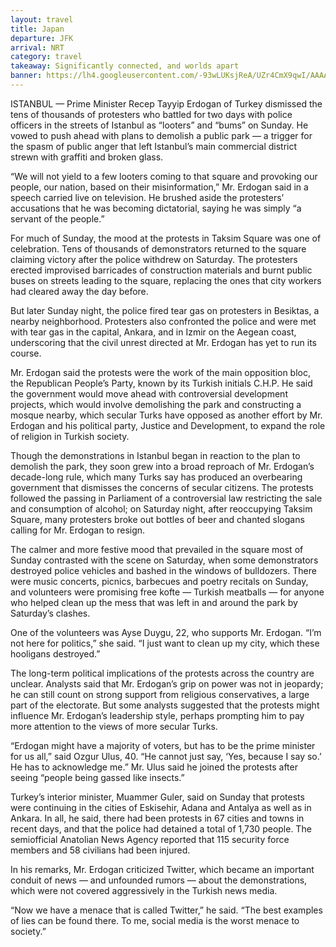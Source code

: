 ```yaml
---
layout: travel
title: Japan
departure: JFK
arrival: NRT
category: travel
takeaway: Significantly connected, and worlds apart
banner: https://lh4.googleusercontent.com/-93wLUKsjReA/UZr4CmX9qwI/AAAAAAAAToc/n2pTdoq5WR0/w538-h717-no/487CC234-147B-43A9-84E1-3A7F420CB1AE.JPG
---
```


ISTANBUL — Prime Minister Recep Tayyip Erdogan of Turkey dismissed the tens of thousands of protesters who battled for two days with police officers in the streets of Istanbul as “looters” and “bums” on Sunday. He vowed to push ahead with plans to demolish a public park — a trigger for the spasm of public anger that left Istanbul’s main commercial district strewn with graffiti and broken glass.

“We will not yield to a few looters coming to that square and provoking our people, our nation, based on their misinformation,” Mr. Erdogan said in a speech carried live on television. He brushed aside the protesters’ accusations that he was becoming dictatorial, saying he was simply “a servant of the people.”

For much of Sunday, the mood at the protests in Taksim Square was one of celebration. Tens of thousands of demonstrators returned to the square claiming victory after the police withdrew on Saturday. The protesters erected improvised barricades of construction materials and burnt public buses on streets leading to the square, replacing the ones that city workers had cleared away the day before.

But later Sunday night, the police fired tear gas on protesters in Besiktas, a nearby neighborhood. Protesters also confronted the police and were met with tear gas in the capital, Ankara, and in Izmir on the Aegean coast, underscoring that the civil unrest directed at Mr. Erdogan has yet to run its course.

Mr. Erdogan said the protests were the work of the main opposition bloc, the Republican People’s Party, known by its Turkish initials C.H.P. He said the government would move ahead with controversial development projects, which would involve demolishing the park and constructing a mosque nearby, which secular Turks have opposed as another effort by Mr. Erdogan and his political party, Justice and Development, to expand the role of religion in Turkish society.

Though the demonstrations in Istanbul began in reaction to the plan to demolish the park, they soon grew into a broad reproach of Mr. Erdogan’s decade-long rule, which many Turks say has produced an overbearing government that dismisses the concerns of secular citizens. The protests followed the passing in Parliament of a controversial law restricting the sale and consumption of alcohol; on Saturday night, after reoccupying Taksim Square, many protesters broke out bottles of beer and chanted slogans calling for Mr. Erdogan to resign.

The calmer and more festive mood that prevailed in the square most of Sunday contrasted with the scene on Saturday, when some demonstrators destroyed police vehicles and bashed in the windows of bulldozers. There were music concerts, picnics, barbecues and poetry recitals on Sunday, and volunteers were promising free kofte — Turkish meatballs — for anyone who helped clean up the mess that was left in and around the park by Saturday’s clashes.

One of the volunteers was Ayse Duygu, 22, who supports Mr. Erdogan. “I’m not here for politics,” she said. “I just want to clean up my city, which these hooligans destroyed.”

The long-term political implications of the protests across the country are unclear. Analysts said that Mr. Erdogan’s grip on power was not in jeopardy; he can still count on strong support from religious conservatives, a large part of the electorate. But some analysts suggested that the protests might influence Mr. Erdogan’s leadership style, perhaps prompting him to pay more attention to the views of more secular Turks.

“Erdogan might have a majority of voters, but has to be the prime minister for us all,” said Ozgur Ulus, 40. “He cannot just say, ‘Yes, because I say so.’ He has to acknowledge me.” Mr. Ulus said he joined the protests after seeing “people being gassed like insects.”

Turkey’s interior minister, Muammer Guler, said on Sunday that protests were continuing in the cities of Eskisehir, Adana and Antalya as well as in Ankara. In all, he said, there had been protests in 67 cities and towns in recent days, and that the police had detained a total of 1,730 people. The semiofficial Anatolian News Agency reported that 115 security force members and 58 civilians had been injured.

In his remarks, Mr. Erdogan criticized Twitter, which became an important conduit of news — and unfounded rumors — about the demonstrations, which were not covered aggressively in the Turkish news media.

“Now we have a menace that is called Twitter,” he said. “The best examples of lies can be found there. To me, social media is the worst menace to society.”
